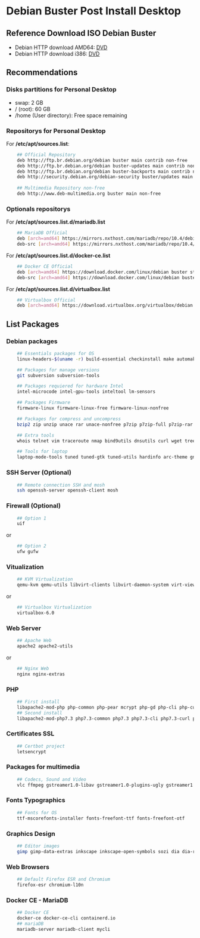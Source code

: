 # Debian Buster Post Install Desktop

## Reference Download ISO Debian Buster

- Debian HTTP download AMD64: [DVD](https://cdimage.debian.org/debian-cd/current/amd64/iso-dvd/debian-10.2.0-amd64-DVD-1.iso)
- Debian HTTP download i386: [DVD](https://cdimage.debian.org/debian-cd/current/i386/iso-dvd/debian-10.2.0-i386-DVD-1.iso)

## Recommendations

### Disks partitions for Personal Desktop

- swap: 2 GB
- / (root): 60 GB
- /home (User directory): Free space remaining

### Repositorys for Personal Desktop

For **/etc/apt/sources.list**: 

```sh 
    ## Official Repository
    deb http://ftp.br.debian.org/debian buster main contrib non-free
    deb http://ftp.br.debian.org/debian buster-updates main contrib non-free
    deb http://ftp.br.debian.org/debian buster-backports main contrib non-free
    deb http://security.debian.org/debian-security buster/updates main contrib non-free
    
    ## Multimedia Repository non-free
    deb http://www.deb-multimedia.org buster main non-free
``` 

### Optionals repositorys

For **/etc/apt/sources.list.d/mariadb.list**

```sh
    ## MariaDB Official
    deb [arch=amd64] https://mirrors.nxthost.com/mariadb/repo/10.4/debian buster main
    deb-src [arch=amd64] https://mirrors.nxthost.com/mariadb/repo/10.4/debian buster main
```

For **/etc/apt/sources.list.d/docker-ce.list**

```sh
    ## Docker CE Official
    deb [arch=amd64] https://download.docker.com/linux/debian buster stable
    deb-src [arch=amd64] https://download.docker.com/linux/debian buster stable
```

For **/etc/apt/sources.list.d/virtualbox.list**

```sh
    ## Virtualbox Official
    deb [arch=amd64] https://download.virtualbox.org/virtualbox/debian buster contrib
```

## List Packages

### Debian packages

```sh 
    ## Essentials packages for OS
    linux-headers-$(uname -r) build-essential checkinstall make automake cmake autoconf aptitude lsb-release 

    ## Packages for manage versions
    git subversion subversion-tools

    ## Packages requiered for hardware Intel
    intel-microcode intel-gpu-tools inteltool lm-sensors

    ## Packages Firmware
    firmware-linux firmware-linux-free firmware-linux-nonfree 

    ## Packages for compress and uncompress
    bzip2 zip unzip unace rar unace-nonfree p7zip p7zip-full p7zip-rar unrar unrar-free lzip lhasa arj sharutils mpack lzma lzop cabextract xz-utils

    ## Extra tools
    whois telnet vim traceroute nmap bind9utils dnsutils curl wget tree net-tools acpi acpitool locales htop ethtool mlocate pv rsync

    ## Tools for laptop 
    laptop-mode-tools tuned tuned-gtk tuned-utils hardinfo arc-theme gnome-tweak-tool gnome-tweaks acpi acpid
```

### SSH Server (Optional)

```sh
    ## Remote connection SSH and mosh
    ssh openssh-server openssh-client mosh
```

### Firewall (Optional)

```sh
    ## Option 1
    uif			
```
or
```sh
    ## Option 2
    ufw gufw			
```

### Vitualization

```sh
    ## KVM Virtualization
    qemu-kvm qemu-utils libvirt-clients libvirt-daemon-system virt-viewer virt-what virtinst
```
or 
```sh
    ## Virtualbox Virtualization
    virtualbox-6.0
```

### Web Server

```sh
    ## Apache Web
    apache2 apache2-utils
```
or
```sh
    ## Nginx Web
    nginx nginx-extras
```

### PHP

```sh
    ## First install
    libapache2-mod-php php-common php-pear mcrypt php-gd php-cli php-curl php-mysql php-zip
    ## Second install
    libapache2-mod-php7.3 php7.3-common php7.3 php7.3-cli php7.3-curl php7.3-mysql php7.3-odbc php7.3-pgsql php7.3-sqlite3 php7.3-json php7.3-readline php7.3-gd
```

### Certificates SSL

```sh
    ## Certbot project
    letsencrypt
```

### Packages for multimedia

```sh
    ## Codecs, Sound and Video
    vlc ffmpeg gstreamer1.0-libav gstreamer1.0-plugins-ugly gstreamer1.0-plugins-bad gstreamer1.0-pulseaudio vorbis-tools faac faad
```

### Fonts Typographics

```sh
    ## Fonts for OS
    ttf-mscorefonts-installer fonts-freefont-ttf fonts-freefont-otf
```

### Graphics Design 

```sh 
    ## Editor images
    gimp gimp-data-extras inkscape inkscape-open-symbols sozi dia dia-rib-network dia-shapes dia-common
```

### Web Browsers 

```sh 
    ## Default Firefox ESR and Chromium
    firefox-esr chromium-l10n
```

### Docker CE - MariaDB

```sh
    ## Docker CE
    docker-ce docker-ce-cli containerd.io
    ## mariaDB
    mariadb-server mariadb-client mycli
```